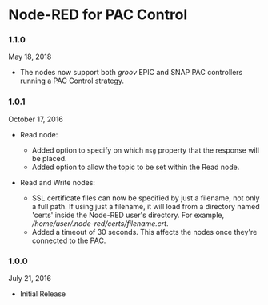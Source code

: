 # Node-RED for PAC Control
### 1.1.0

May 18, 2018

 * The nodes now support both _groov_ EPIC and SNAP PAC controllers running a PAC Control strategy.


### 1.0.1

October 17, 2016

 * Read node:
   * Added option to specify on which ```msg``` property that the response will be placed.
   * Added option to allow the topic to be set within the Read node.

 * Read and Write nodes:
   * SSL certificate files can now be specified by just a filename, not only
     a full path. If using just a filename, it will load from a directory
     named 'certs' inside the Node-RED user's directory. For example, 
     _/home/user/.node-red/certs/filename.crt_.
   * Added a timeout of 30 seconds. This affects the nodes once they're connected to the PAC.


### 1.0.0

July 21, 2016

 * Initial Release 

